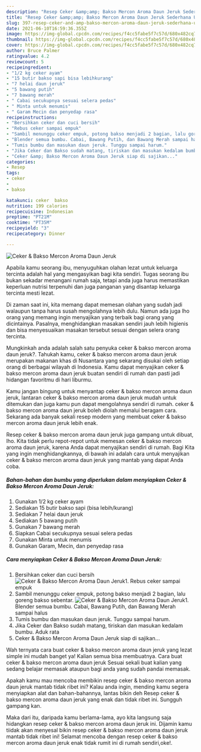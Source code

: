 ```yaml
---
description: "Resep Ceker &amp;amp; Bakso Mercon Aroma Daun Jeruk Sederhana Untuk Jualan"
title: "Resep Ceker &amp;amp; Bakso Mercon Aroma Daun Jeruk Sederhana Untuk Jualan"
slug: 397-resep-ceker-and-amp-bakso-mercon-aroma-daun-jeruk-sederhana-untuk-jualan
date: 2021-06-10T16:59:36.355Z
image: https://img-global.cpcdn.com/recipes/f4cc5fabe5f7c57d/680x482cq70/ceker-bakso-mercon-aroma-daun-jeruk-foto-resep-utama.jpg
thumbnail: https://img-global.cpcdn.com/recipes/f4cc5fabe5f7c57d/680x482cq70/ceker-bakso-mercon-aroma-daun-jeruk-foto-resep-utama.jpg
cover: https://img-global.cpcdn.com/recipes/f4cc5fabe5f7c57d/680x482cq70/ceker-bakso-mercon-aroma-daun-jeruk-foto-resep-utama.jpg
author: Bruce Palmer
ratingvalue: 4.2
reviewcount: 5
recipeingredient:
- "1/2 kg ceker ayam"
- "15 butir bakso sapi bisa lebihkurang"
- "7 helai daun jeruk"
- "5 bawang putih"
- "7 bawang merah"
- " Cabai secukupnya sesuai selera pedas"
- " Minta untuk menumis"
- " Garam Mecin dan penyedap rasa"
recipeinstructions:
- "Bersihkan ceker dan cuci bersih"
- "Rebus ceker sampai empuk"
- "Sambil menunggu ceker empuk, potong bakso menjadi 2 bagian, lalu goreng bakso sebentar."
- "Blender semua bumbu. Cabai, Bawang Putih, dan Bawang Merah sampai halus"
- "Tumis bumbu dan masukan daun jeruk. Tunggu sampai harum."
- "Jika Ceker dan Bakso sudah matang, tiriskan dan masukan kedalam bumbu. Aduk rata"
- "Ceker &amp; Bakso Mercon Aroma Daun Jeruk siap di sajikan..."
categories:
- Resep
tags:
- ceker
- 
- bakso

katakunci: ceker  bakso 
nutrition: 199 calories
recipecuisine: Indonesian
preptime: "PT21M"
cooktime: "PT35M"
recipeyield: "3"
recipecategory: Dinner

---
```



![Ceker &amp; Bakso Mercon Aroma Daun Jeruk](https://img-global.cpcdn.com/recipes/f4cc5fabe5f7c57d/680x482cq70/ceker-bakso-mercon-aroma-daun-jeruk-foto-resep-utama.jpg)

Apabila kamu seorang ibu, menyuguhkan olahan lezat untuk keluarga tercinta adalah hal yang mengasyikan bagi kita sendiri. Tugas seorang ibu bukan sekadar menangani rumah saja, tetapi anda juga harus memastikan keperluan nutrisi terpenuhi dan juga panganan yang disantap keluarga tercinta mesti lezat.

Di zaman  saat ini, kita memang dapat memesan olahan yang sudah jadi walaupun tanpa harus susah mengolahnya lebih dulu. Namun ada juga lho orang yang memang ingin menyajikan yang terbaik bagi orang yang dicintainya. Pasalnya, menghidangkan masakan sendiri jauh lebih higienis dan bisa menyesuaikan masakan tersebut sesuai dengan selera orang tercinta. 



Mungkinkah anda adalah salah satu penyuka ceker &amp; bakso mercon aroma daun jeruk?. Tahukah kamu, ceker &amp; bakso mercon aroma daun jeruk merupakan makanan khas di Nusantara yang sekarang disukai oleh setiap orang di berbagai wilayah di Indonesia. Kamu dapat menyajikan ceker &amp; bakso mercon aroma daun jeruk buatan sendiri di rumah dan pasti jadi hidangan favoritmu di hari liburmu.

Kamu jangan bingung untuk menyantap ceker &amp; bakso mercon aroma daun jeruk, lantaran ceker &amp; bakso mercon aroma daun jeruk mudah untuk ditemukan dan juga kamu pun dapat mengolahnya sendiri di rumah. ceker &amp; bakso mercon aroma daun jeruk boleh diolah memalui beragam cara. Sekarang ada banyak sekali resep modern yang membuat ceker &amp; bakso mercon aroma daun jeruk lebih enak.

Resep ceker &amp; bakso mercon aroma daun jeruk juga gampang untuk dibuat, lho. Kita tidak perlu repot-repot untuk memesan ceker &amp; bakso mercon aroma daun jeruk, karena Anda dapat menyajikan sendiri di rumah. Bagi Kita yang ingin menghidangkannya, di bawah ini adalah cara untuk menyajikan ceker &amp; bakso mercon aroma daun jeruk yang mantab yang dapat Anda coba.

<!--inarticleads1-->

##### Bahan-bahan dan bumbu yang diperlukan dalam menyiapkan Ceker &amp; Bakso Mercon Aroma Daun Jeruk:

1. Gunakan 1/2 kg ceker ayam
1. Sediakan 15 butir bakso sapi (bisa lebih/kurang)
1. Sediakan 7 helai daun jeruk
1. Sediakan 5 bawang putih
1. Gunakan 7 bawang merah
1. Siapkan  Cabai secukupnya sesuai selera pedas
1. Gunakan  Minta untuk menumis
1. Gunakan  Garam, Mecin, dan penyedap rasa




<!--inarticleads2-->

##### Cara menyiapkan Ceker &amp; Bakso Mercon Aroma Daun Jeruk:

1. Bersihkan ceker dan cuci bersih
<img src="https://img-global.cpcdn.com/steps/6a13733eaff674ab/160x128cq70/ceker-bakso-mercon-aroma-daun-jeruk-langkah-memasak-1-foto.jpg" alt="Ceker &amp; Bakso Mercon Aroma Daun Jeruk">1. Rebus ceker sampai empuk
1. Sambil menunggu ceker empuk, potong bakso menjadi 2 bagian, lalu goreng bakso sebentar.
<img src="https://img-global.cpcdn.com/steps/01171f7aa0f343b1/160x128cq70/ceker-bakso-mercon-aroma-daun-jeruk-langkah-memasak-3-foto.jpg" alt="Ceker &amp; Bakso Mercon Aroma Daun Jeruk">1. Blender semua bumbu. Cabai, Bawang Putih, dan Bawang Merah sampai halus
1. Tumis bumbu dan masukan daun jeruk. Tunggu sampai harum.
1. Jika Ceker dan Bakso sudah matang, tiriskan dan masukan kedalam bumbu. Aduk rata
1. Ceker &amp; Bakso Mercon Aroma Daun Jeruk siap di sajikan...




Wah ternyata cara buat ceker &amp; bakso mercon aroma daun jeruk yang lezat simple ini mudah banget ya! Kalian semua bisa membuatnya. Cara buat ceker &amp; bakso mercon aroma daun jeruk Sesuai sekali buat kalian yang sedang belajar memasak ataupun bagi anda yang sudah pandai memasak.

Apakah kamu mau mencoba membikin resep ceker &amp; bakso mercon aroma daun jeruk mantab tidak ribet ini? Kalau anda ingin, mending kamu segera menyiapkan alat dan bahan-bahannya, lantas bikin deh Resep ceker &amp; bakso mercon aroma daun jeruk yang enak dan tidak ribet ini. Sungguh gampang kan. 

Maka dari itu, daripada kamu berlama-lama, ayo kita langsung saja hidangkan resep ceker &amp; bakso mercon aroma daun jeruk ini. Dijamin kamu tiidak akan menyesal bikin resep ceker &amp; bakso mercon aroma daun jeruk mantab tidak ribet ini! Selamat mencoba dengan resep ceker &amp; bakso mercon aroma daun jeruk enak tidak rumit ini di rumah sendiri,oke!.

